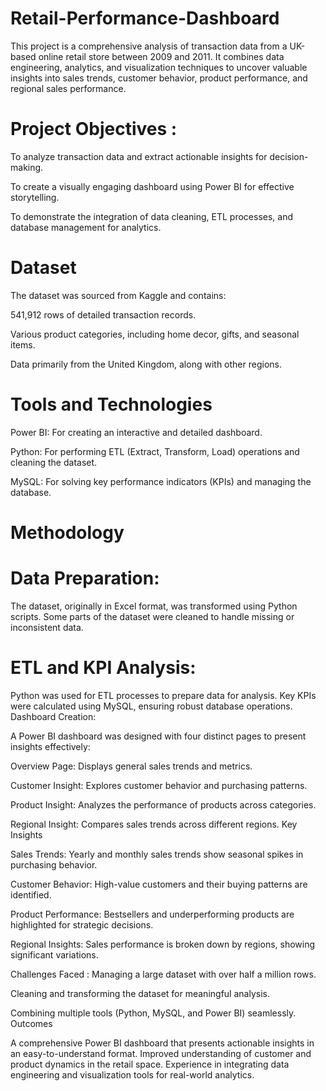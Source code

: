 # Retail-Performance-Dashboard
This project is a comprehensive analysis of transaction data from a UK-based online retail store between 2009 and 2011. It combines data engineering, analytics, and visualization techniques to uncover valuable insights into sales trends, customer behavior, product performance, and regional sales performance.

# Project Objectives :
To analyze transaction data and extract actionable insights for decision-making.

To create a visually engaging dashboard using Power BI for effective storytelling.

To demonstrate the integration of data cleaning, ETL processes, and database management for analytics.

# Dataset 

The dataset was sourced from Kaggle and contains:

541,912 rows of detailed transaction records.

Various product categories, including home decor, gifts, and seasonal items.

Data primarily from the United Kingdom, along with other regions.

# Tools and Technologies
Power BI: For creating an interactive and detailed dashboard.

Python: For performing ETL (Extract, Transform, Load) operations and cleaning the dataset.

MySQL: For solving key performance indicators (KPIs) and managing the database.

# Methodology

# Data Preparation:

The dataset, originally in Excel format, was transformed using Python scripts.
Some parts of the dataset were cleaned to handle missing or inconsistent data.

# ETL and KPI Analysis:

Python was used for ETL processes to prepare data for analysis.
Key KPIs were calculated using MySQL, ensuring robust database operations.
Dashboard Creation:

A Power BI dashboard was designed with four distinct pages to present insights effectively:

Overview Page: Displays general sales trends and metrics.

Customer Insight: Explores customer behavior and purchasing patterns.

Product Insight: Analyzes the performance of products across categories.

Regional Insight: Compares sales trends across different regions.
Key Insights

Sales Trends: Yearly and monthly sales trends show seasonal spikes in purchasing behavior.

Customer Behavior: High-value customers and their buying patterns are identified.

Product Performance: Bestsellers and underperforming products are highlighted for strategic decisions.

Regional Insights: Sales performance is broken down by regions, showing significant variations.

Challenges Faced :
Managing a large dataset with over half a million rows.

Cleaning and transforming the dataset for meaningful analysis.

Combining multiple tools (Python, MySQL, and Power BI) seamlessly.
Outcomes

A comprehensive Power BI dashboard that presents actionable insights in an easy-to-understand format.
Improved understanding of customer and product dynamics in the retail space.
Experience in integrating data engineering and visualization tools for real-world analytics.

